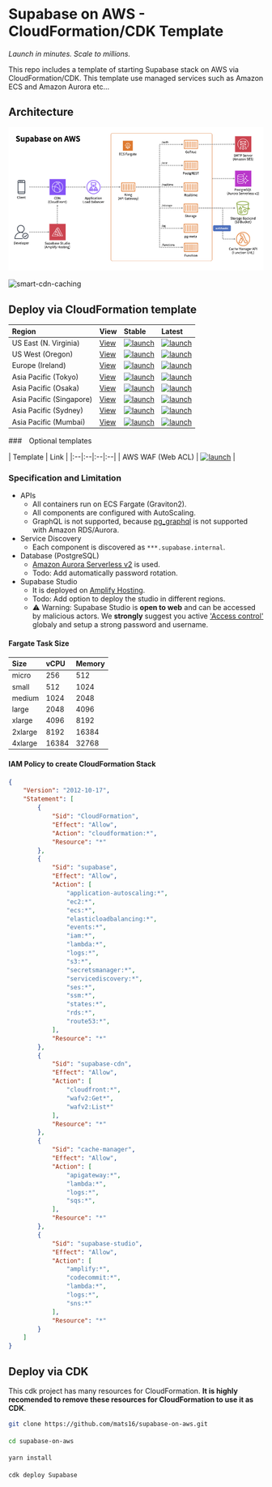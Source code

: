 # Supabase on AWS - CloudFormation/CDK Template

_Launch in minutes. Scale to millions._

This repo includes a template of starting Supabase stack on AWS via CloudFormation/CDK. This template use managed services such as Amazon ECS and Amazon Aurora etc...

## Architecture

![architecture-diagram](docs/images/architecture-diagram.png)

![smart-cdn-caching](docs/images/smart-cdn-caching.png)

## Deploy via CloudFormation template

| Region | View | Stable | Latest |
|:--|:--|:--|:--|
| US East (N. Virginia) | [View][us-east-1] | [![launch][launch]][stable-us-east-1] | [![launch][launch]][latest-us-east-1] |
| US West (Oregon) | [View][us-west-2] | [![launch][launch]][stable-us-west-2] | [![launch][launch]][latest-us-west-2] |
| Europe (Ireland) | [View][eu-west-1] | [![launch][launch]][stable-eu-west-1] | [![launch][launch]][latest-eu-west-1] |
| Asia Pacific (Tokyo) | [View][ap-northeast-1] | [![launch][launch]][stable-ap-northeast-1] | [![launch][launch]][latest-ap-northeast-1] |
| Asia Pacific (Osaka) | [View][ap-northeast-3] | [![launch][launch]][stable-ap-northeast-3] | [![launch][launch]][latest-ap-northeast-3] |
| Asia Pacific (Singapore) | [View][ap-southeast-1] | [![launch][launch]][stable-ap-southeast-1] | [![launch][launch]][latest-ap-southeast-1] |
| Asia Pacific (Sydney) | [View][ap-southeast-2] | [![launch][launch]][stable-ap-southeast-2] | [![launch][launch]][latest-ap-southeast-2] |
| Asia Pacific (Mumbai) | [View][ap-south-1] | [![launch][launch]][stable-ap-south-1] | [![launch][launch]][latest-ap-south-1] |

[launch]: https://s3.amazonaws.com/cloudformation-examples/cloudformation-launch-stack.png

[us-east-1]: https://supabase-on-aws-us-east-1.s3.amazonaws.com/stable/Supabase.template.json
[us-west-2]: https://supabase-on-aws-us-west-2.s3.amazonaws.com/stable/Supabase.template.json
[eu-west-1]: https://supabase-on-aws-eu-west-1.s3.amazonaws.com/stable/Supabase.template.json
[ap-northeast-1]: https://supabase-on-aws-ap-northeast-1.s3.amazonaws.com/stable/Supabase.template.json
[ap-northeast-3]: https://supabase-on-aws-ap-northeast-3.s3.amazonaws.com/stable/Supabase.template.json
[ap-southeast-1]: https://supabase-on-aws-ap-southeast-1.s3.amazonaws.com/stable/Supabase.template.json
[ap-southeast-2]: https://supabase-on-aws-ap-southeast-2.s3.amazonaws.com/stable/Supabase.template.json
[ap-south-1]: https://supabase-on-aws-ap-south-1.s3.amazonaws.com/stable/Supabase.template.json

[stable-us-east-1]: https://us-east-1.console.aws.amazon.com/cloudformation/home#/stacks/create/review?stackName=Supabase&templateURL=https://supabase-on-aws-us-east-1.s3.amazonaws.com/stable/Supabase.template.json&param_SesRegion=us-east-1
[stable-us-west-2]: https://us-west-2.console.aws.amazon.com/cloudformation/home#/stacks/create/review?stackName=Supabase&templateURL=https://supabase-on-aws-us-west-2.s3.amazonaws.com/stable/Supabase.template.json&param_SesRegion=us-west-2
[stable-eu-west-1]: https://eu-west-1.console.aws.amazon.com/cloudformation/home#/stacks/create/review?stackName=Supabase&templateURL=https://supabase-on-aws-eu-west-1.s3.amazonaws.com/stable/Supabase.template.json&param_SesRegion=eu-west-1
[stable-ap-northeast-1]: https://ap-northeast-1.console.aws.amazon.com/cloudformation/home#/stacks/create/review?stackName=Supabase&templateURL=https://supabase-on-aws-ap-northeast-1.s3.amazonaws.com/stable/Supabase.template.json&param_SesRegion=ap-northeast-1
[stable-ap-northeast-3]: https://ap-northeast-3.console.aws.amazon.com/cloudformation/home#/stacks/create/review?stackName=Supabase&templateURL=https://supabase-on-aws-ap-northeast-3.s3.amazonaws.com/stable/Supabase.template.json&param_SesRegion=ap-northeast-3
[stable-ap-southeast-1]: https://ap-southeast-1.console.aws.amazon.com/cloudformation/home#/stacks/create/review?stackName=Supabase&templateURL=https://supabase-on-aws-ap-southeast-1.s3.amazonaws.com/stable/Supabase.template.json&param_SesRegion=ap-southeast-1
[stable-ap-southeast-2]: https://ap-southeast-2.console.aws.amazon.com/cloudformation/home#/stacks/create/review?stackName=Supabase&templateURL=https://supabase-on-aws-ap-southeast-2.s3.amazonaws.com/stable/Supabase.template.json&param_SesRegion=ap-southeast-2
[stable-ap-south-1]: https://ap-south-1.console.aws.amazon.com/cloudformation/home#/stacks/create/review?stackName=Supabase&templateURL=https://supabase-on-aws-ap-south-1.s3.amazonaws.com/stable/Supabase.template.json&param_SesRegion=ap-south-1

[latest-us-east-1]: https://us-east-1.console.aws.amazon.com/cloudformation/home#/stacks/create/review?stackName=Supabase&templateURL=https://supabase-on-aws-us-east-1.s3.amazonaws.com/latest/Supabase.template.json&param_SesRegion=us-east-1
[latest-us-west-2]: https://us-west-2.console.aws.amazon.com/cloudformation/home#/stacks/create/review?stackName=Supabase&templateURL=https://supabase-on-aws-us-west-2.s3.amazonaws.com/latest/Supabase.template.json&param_SesRegion=us-west-2
[latest-eu-west-1]: https://eu-west-1.console.aws.amazon.com/cloudformation/home#/stacks/create/review?stackName=Supabase&templateURL=https://supabase-on-aws-eu-west-1.s3.amazonaws.com/latest/Supabase.template.json&param_SesRegion=eu-west-1
[latest-ap-northeast-1]: https://ap-northeast-1.console.aws.amazon.com/cloudformation/home#/stacks/create/review?stackName=Supabase&templateURL=https://supabase-on-aws-ap-northeast-1.s3.amazonaws.com/latest/Supabase.template.json&param_SesRegion=ap-northeast-1
[latest-ap-northeast-3]: https://ap-northeast-3.console.aws.amazon.com/cloudformation/home#/stacks/create/review?stackName=Supabase&templateURL=https://supabase-on-aws-ap-northeast-3.s3.amazonaws.com/latest/Supabase.template.json&param_SesRegion=ap-northeast-3
[latest-ap-southeast-1]: https://ap-southeast-1.console.aws.amazon.com/cloudformation/home#/stacks/create/review?stackName=Supabase&templateURL=https://supabase-on-aws-ap-southeast-1.s3.amazonaws.com/latest/Supabase.template.json&param_SesRegion=ap-southeast-1
[latest-ap-southeast-2]: https://ap-southeast-2.console.aws.amazon.com/cloudformation/home#/stacks/create/review?stackName=Supabase&templateURL=https://supabase-on-aws-ap-southeast-2.s3.amazonaws.com/latest/Supabase.template.json&param_SesRegion=ap-southeast-2
[latest-ap-south-1]: https://ap-south-1.console.aws.amazon.com/cloudformation/home#/stacks/create/review?stackName=Supabase&templateURL=https://supabase-on-aws-ap-south-1.s3.amazonaws.com/latest/Supabase.template.json&param_SesRegion=ap-south-1

###　Optional templates

| Template | Link |
|:--|:--|:--|:--|
| AWS WAF (Web ACL) | [![launch][launch]][waf-latest] |

[waf-latest]: https://us-east-1.console.aws.amazon.com/cloudformation/home#/stacks/create/review?stackName=SupabaseWaf&templateURL=https://supabase-on-aws-us-east-1.s3.amazonaws.com/latest/SupabaseWaf.template.json

### Specification and Limitation

- APIs
  - All containers run on ECS Fargate (Graviton2).
  - All components are configured with AutoScaling.
  - GraphQL is not supported, because [pg_graphql](https://github.com/supabase/pg_graphql) is not supported with Amazon RDS/Aurora.
- Service Discovery
  - Each component is discovered as `***.supabase.internal`.
- Database (PostgreSQL)
  - [Amazon Aurora Serverless v2](https://aws.amazon.com/rds/aurora/serverless/) is used.
  - Todo: Add automatically password rotation.
- Supabase Studio
  - It is deployed on [Amplify Hosting](https://aws.amazon.com/amplify/hosting/).
  - Todo: Add option to deploy the studio in different regions.
  - ⚠️ Warning: Supabase Studio is **open to web** and can be accessed by malicious actors. We **strongly** suggest you active ['Access control'](https://docs.aws.amazon.com/amplify/latest/userguide/access-control.html) globaly and setup a strong password and username.

#### Fargate Task Size

| Size | vCPU | Memory |
|:--|:--|:--|
| micro | 256 | 512 |
| small | 512 | 1024 |
| medium | 1024 | 2048 |
| large | 2048 | 4096 |
| xlarge | 4096 | 8192 |
| 2xlarge | 8192 | 16384 |
| 4xlarge | 16384 | 32768 |

#### IAM Policy to create CloudFormation Stack

```json
{
    "Version": "2012-10-17",
    "Statement": [
        {
            "Sid": "CloudFormation",
            "Effect": "Allow",
            "Action": "cloudformation:*",
            "Resource": "*"
        },
        {
            "Sid": "supabase",
            "Effect": "Allow",
            "Action": [
                "application-autoscaling:*",
                "ec2:*",
                "ecs:*",
                "elasticloadbalancing:*",
                "events:*",
                "iam:*",
                "lambda:*",
                "logs:*",
                "s3:*",
                "secretsmanager:*",
                "servicediscovery:*",
                "ses:*",
                "ssm:*",
                "states:*",
                "rds:*",
                "route53:*",
            ],
            "Resource": "*"
        },
        {
            "Sid": "supabase-cdn",
            "Effect": "Allow",
            "Action": [
                "cloudfront:*",
                "wafv2:Get*",
                "wafv2:List*"
            ],
            "Resource": "*"
        },
        {
            "Sid": "cache-manager",
            "Effect": "Allow",
            "Action": [
                "apigateway:*",
                "lambda:*",
                "logs:*",
                "sqs:*",
            ],
            "Resource": "*"
        },
        {
            "Sid": "supabase-studio",
            "Effect": "Allow",
            "Action": [
                "amplify:*",
                "codecommit:*",
                "lambda:*",
                "logs:*",
                "sns:*"
            ],
            "Resource": "*"
        }
    ]
}
```

## Deploy via CDK

This cdk project has many resources for CloudFormation. **It is highly recomended to remove these resources for CloudFormation to use it as CDK**.

```bash
git clone https://github.com/mats16/supabase-on-aws.git

cd supabase-on-aws

yarn install

cdk deploy Supabase
```

